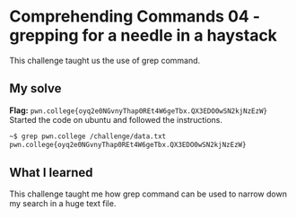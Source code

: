 # Comprehending Commands 04 - grepping for a needle in a haystack
This challenge taught us the use of grep command.

## My solve
**Flag:** `pwn.college{oyq2e0NGvnyThap0REt4W6geTbx.QX3EDO0wSN2kjNzEzW}`
Started the code on ubuntu and followed the instructions.

```bash
~$ grep pwn.college /challenge/data.txt
pwn.college{oyq2e0NGvnyThap0REt4W6geTbx.QX3EDO0wSN2kjNzEzW}
```

## What I learned 
This challenge taught me how grep command can be used to narrow down my search in a huge text file.
